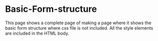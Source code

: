 # Basic-Form-structure
This page shows a complete page of making a page where it shows the basic form structure where css file is not included. All the style elements are included in the HTML body.
